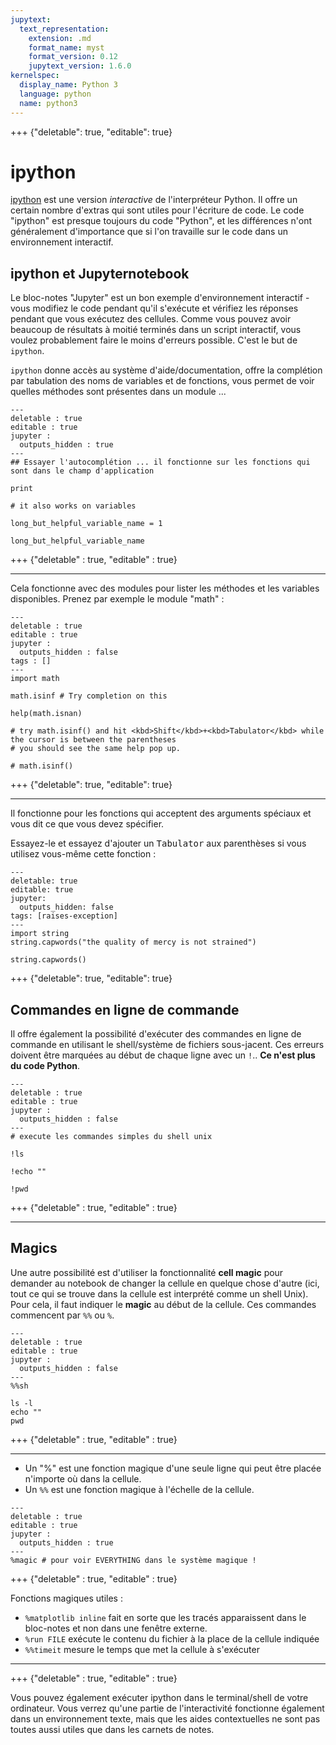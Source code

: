 ```yaml
---
jupytext:
  text_representation:
    extension: .md
    format_name: myst
    format_version: 0.12
    jupytext_version: 1.6.0
kernelspec:
  display_name: Python 3
  language: python
  name: python3
---
```


+++ {"deletable": true, "editable": true}

# ipython 

[ipython](https://ipython.org) est une version _interactive_ de l'interpréteur Python. Il offre un certain nombre d'extras qui sont utiles pour l'écriture de code. Le code "ipython" est presque toujours du code "Python", et les différences n'ont généralement d'importance que si l'on travaille sur le code dans un environnement interactif.

## ipython et Jupyternotebook

Le bloc-notes "Jupyter" est un bon exemple d'environnement interactif - vous modifiez le code pendant qu'il s'exécute et vérifiez les réponses pendant que vous exécutez des cellules. Comme vous pouvez avoir beaucoup de résultats à moitié terminés dans un script interactif, vous voulez probablement faire le moins d'erreurs possible. C'est le but de `ipython`.

`ipython` donne accès au système d'aide/documentation, offre la complétion par tabulation des noms de variables et de fonctions, vous permet de voir quelles méthodes sont présentes dans un module ...

```{code-cell} ipython3
---
deletable : true
editable : true
jupyter :
  outputs_hidden : true
---
## Essayer l'autocomplétion ... il fonctionne sur les fonctions qui sont dans le champ d'application

print

# it also works on variables

long_but_helpful_variable_name = 1

long_but_helpful_variable_name
```

+++ {"deletable" : true, "editable" : true}

---

Cela fonctionne avec des modules pour lister les méthodes et les variables disponibles. Prenez par exemple le module "math" :

```{code-cell} ipython3
---
deletable : true
editable : true
jupyter :
  outputs_hidden : false
tags : []
---
import math

math.isinf # Try completion on this

help(math.isnan)

# try math.isinf() and hit <kbd>Shift</kbd>+<kbd>Tabulator</kbd> while the cursor is between the parentheses
# you should see the same help pop up.

# math.isinf()
```

+++ {"deletable": true, "editable": true}

---

Il fonctionne pour les fonctions qui acceptent des arguments spéciaux et vous dit ce que vous devez spécifier.

Essayez-le et essayez d'ajouter un <kbd>Tabulator</kbd> aux parenthèses si vous utilisez vous-même cette fonction :

```{code-cell} ipython3
---
deletable: true
editable: true
jupyter:
  outputs_hidden: false
tags: [raises-exception]
---
import string
string.capwords("the quality of mercy is not strained")

string.capwords()
```

+++ {"deletable": true, "editable": true}

## Commandes en ligne de commande

Il offre également la possibilité d'exécuter des commandes en ligne de commande en utilisant le shell/système de fichiers sous-jacent. Ces erreurs doivent être marquées au début de chaque ligne avec un `!`.. **Ce n'est plus du code Python**.

```{code-cell} ipython3
---
deletable : true
editable : true
jupyter :
  outputs_hidden : false
---
# execute les commandes simples du shell unix

!ls

!echo ""

!pwd
```

+++ {"deletable" : true, "editable" : true}

---

## Magics

Une autre possibilité est d'utiliser la fonctionnalité __cell magic__ pour demander au notebook de changer la cellule en quelque chose d'autre (ici, tout ce qui se trouve dans la cellule est interprété comme un shell Unix). Pour cela, il faut indiquer le **magic** au début de la cellule. Ces commandes commencent par `%%` ou `%`.

```{code-cell} ipython3
---
deletable : true
editable : true
jupyter :
  outputs_hidden : false
---
%%sh

ls -l
echo ""
pwd
```

+++ {"deletable" : true, "editable" : true}

---

  - Un "%" est une fonction magique d'une seule ligne qui peut être placée n'importe où dans la cellule.
  - Un `%%` est une fonction magique à l'échelle de la cellule.

```{code-cell} ipython3
---
deletable : true
editable : true
jupyter :
  outputs_hidden : true
---
%magic # pour voir EVERYTHING dans le système magique !
```

+++ {"deletable" : true, "editable" : true}

Fonctions magiques utiles :

   - `%matplotlib inline` fait en sorte que les tracés apparaissent dans le bloc-notes et non dans une fenêtre externe.
   - `%run FILE` exécute le contenu du fichier à la place de la cellule indiquée
   - `%%timeit` mesure le temps que met la cellule à s'exécuter

---

+++ {"deletable" : true, "editable" : true}

Vous pouvez également exécuter ipython dans le terminal/shell de votre ordinateur. Vous verrez qu'une partie de l'interactivité fonctionne également dans un environnement texte, mais que les aides contextuelles ne sont pas toutes aussi utiles que dans les carnets de notes.